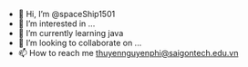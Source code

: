 - 👋 Hi, I’m @spaceShip1501
- 👀 I’m interested in ...
- 🌱 I’m currently learning java
- 💞️ I’m looking to collaborate on ...
- 📫 How to reach me thuyennguyenphi@saigontech.edu.vn

<!---
spaceShip1501/spaceShip1501 is a ✨ special ✨ repository because its `README.md` (this file) appears on your GitHub profile.
You can click the Preview link to take a look at your changes.
--->
